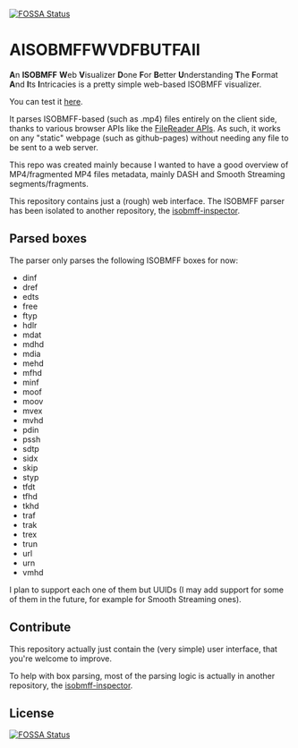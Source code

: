 [![FOSSA Status](https://app.fossa.io/api/projects/git%2Bgithub.com%2FpeaBerberian%2FAISOBMFFWVDFBUTFAII.svg?type=shield)](https://app.fossa.io/projects/git%2Bgithub.com%2FpeaBerberian%2FAISOBMFFWVDFBUTFAII?ref=badge_shield)

# AISOBMFFWVDFBUTFAII ##########################################################

**A**n **ISOBMFF** **W**eb **V**isualizer **D**one **F**or **B**etter
**U**nderstanding **T**he **F**ormat **A**nd **I**ts **I**ntricacies is a pretty
simple web-based ISOBMFF visualizer.

You can test it [here](https://peaberberian.github.io/AISOBMFFWVDFBUTFAII/).

It parses ISOBMFF-based (such as .mp4) files entirely on the client side, thanks
to various browser APIs like the
[FileReader APIs](https://developer.mozilla.org/en-US/docs/Web/API/FileReader).
As such, it works on any "static" webpage (such as github-pages) without needing
any file to be sent to a web server.

This repo was created mainly because I wanted to have a good overview of
MP4/fragmented MP4 files metadata, mainly DASH and Smooth Streaming
segments/fragments.

This repository contains just a (rough) web interface.
The ISOBMFF parser has been isolated to another repository, the
[isobmff-inspector](https://github.com/peaBerberian/isobmff-inspector).



## Parsed boxes ################################################################

The parser only parses the following ISOBMFF boxes for now:
  - dinf
  - dref
  - edts
  - free
  - ftyp
  - hdlr
  - mdat
  - mdhd
  - mdia
  - mehd
  - mfhd
  - minf
  - moof
  - moov
  - mvex
  - mvhd
  - pdin
  - pssh
  - sdtp
  - sidx
  - skip
  - styp
  - tfdt
  - tfhd
  - tkhd
  - traf
  - trak
  - trex
  - trun
  - url
  - urn
  - vmhd

I plan to support each one of them but UUIDs (I may add support for some of them
in the future, for example for Smooth Streaming ones).



## Contribute ##################################################################

This repository actually just contain the (very simple) user interface, that
you're welcome to improve.

To help with box parsing, most of the parsing logic is actually in another
repository, the
[isobmff-inspector](https://github.com/peaBerberian/isobmff-inspector).


## License
[![FOSSA Status](https://app.fossa.io/api/projects/git%2Bgithub.com%2FpeaBerberian%2FAISOBMFFWVDFBUTFAII.svg?type=large)](https://app.fossa.io/projects/git%2Bgithub.com%2FpeaBerberian%2FAISOBMFFWVDFBUTFAII?ref=badge_large)